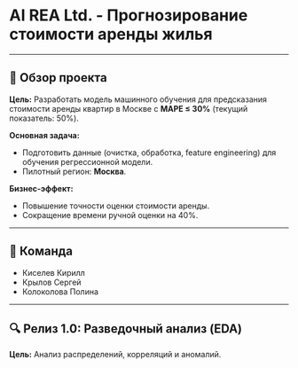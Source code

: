 # **AI REA Ltd. - Прогнозирование стоимости аренды жилья**  

---

## **📌 Обзор проекта**  
**Цель:** Разработать модель машинного обучения для предсказания стоимости аренды квартир в Москве с **MAPE ≤ 30%** (текущий показатель: 50%).  

**Основная задача:**  
- Подготовить данные (очистка, обработка, feature engineering) для обучения регрессионной модели.  
- Пилотный регион: **Москва**.  

**Бизнес-эффект:**  
- Повышение точности оценки стоимости аренды.  
- Сокращение времени ручной оценки на 40%.  

---

## **👥 Команда**  
- Киселев Кирилл
- Крылов Сергей
- Колоколова Полина
---

## **🔍 Релиз 1.0: Разведочный анализ (EDA)**  
**Цель:** Анализ распределений, корреляций и аномалий.  

